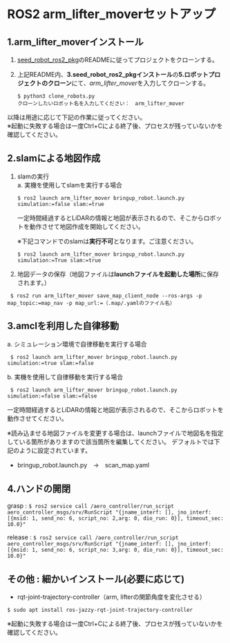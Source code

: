 # ROS2 arm_lifter_moverセットアップ

## 1.arm_lifter_moverインストール
1. [seed_robot_ros2_pkg](https://github.com/thkrrc1/seed_robot_ros2_pkg)のREADMEに従ってプロジェクトをクローンする。

2. 上記README内、**3.seed_robot_ros2_pkgインストール**の**5.ロボットプロジェクトのクローン**にて、*arm_lifter_mover*を入力してクローンする。
    ```
    $ python3 clone_robots.py
    クローンしたいロボット名を入力してください：　arm_lifter_mover
    ```
    
以降は用途に応じて下記の作業に従ってください。  
※起動に失敗する場合は一度Ctrl+Cによる終了後、プロセスが残っていないかを確認してください。

## 2.slamによる地図作成
1. slamの実行  
    a. 実機を使用してslamを実行する場合  
    ```
    $ ros2 launch arm_lifter_mover bringup_robot.launch.py simulation:=false slam:=true
    ```

    一定時間経過するとLiDARの情報と地図が表示されるので、そこからロボットを動作させて地図作成を開始してください。
   

    ※下記コマンドでのslamは**実行不可**となります。ご注意ください。
    ```
    $ ros2 launch arm_lifter_mover bringup_robot.launch.py simulation:=True slam:=true
    ```

2. 地図データの保存（地図ファイルは**launchファイルを起動した場所**に保存されます。）
```
 $ ros2 run arm_lifter_mover save_map_client_node --ros-args -p map_topic:=map_nav -p map_url:=（.map/.yamlのファイル名）
```

## 3.amclを利用した自律移動
a. シミュレーション環境で自律移動を実行する場合
```
 $ ros2 launch arm_lifter_mover bringup_robot.launch.py simulation:=true slam:=false
```

b. 実機を使用して自律移動を実行する場合
```
 $ ros2 launch arm_lifter_mover bringup_robot.launch.py simulation:=false slam:=false
```

一定時間経過するとLiDARの情報と地図が表示されるので、そこからロボットを動作させてください。

※読み込ませる地図ファイルを変更する場合は、launchファイルで地図名を指定している箇所がありますので該当箇所を編集してください。
デフォルトでは下記のように設定されています。
  - bringup_robot.launch.py　→　scan_map.yaml

## 4.ハンドの開閉
grasp : `` $ ros2 service call /aero_controller/run_script aero_controller_msgs/srv/RunScript "{jname_interf: [], jno_interf: [{msid: 1, send_no: 6, script_no: 2,arg: 0, dio_run: 0}], timeout_sec: 10.0}" ``

release : `` $ ros2 service call /aero_controller/run_script aero_controller_msgs/srv/RunScript "{jname_interf: [], jno_interf: [{msid: 1, send_no: 6, script_no: 3,arg: 0, dio_run: 0}], timeout_sec: 10.0}" ``


## その他 : 細かいインストール(必要に応じて)

- rqt-joint-trajectory-controller（arm, lifterの関節角度を変化させる）
```
$ sudo apt install ros-jazzy-rqt-joint-trajectory-controller 
```
※起動に失敗する場合は一度Ctrl+Cによる終了後、プロセスが残っていないかを確認してください。
